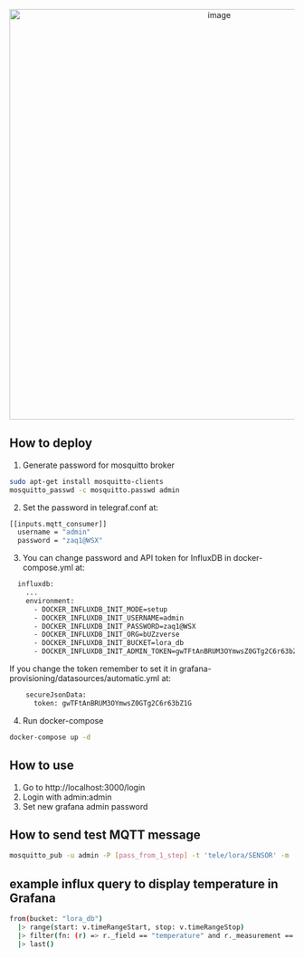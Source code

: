 <p align="center">
  <img width="726" alt="image" src="https://github.com/BuzzVerse/lora_cloud/assets/19632192/f8764074-3613-497b-b8a7-68bacd0e89ec">
</p>


## How to deploy
1. Generate password for mosquitto broker
```bash
sudo apt-get install mosquitto-clients
mosquitto_passwd -c mosquitto.passwd admin
```

2. Set the password in telegraf.conf at:
```bash
[[inputs.mqtt_consumer]]
  username = "admin"
  password = "zaq1@WSX"
```

3. You can change password and API token for InfluxDB in docker-compose.yml at:
```bash
  influxdb:
    ...
    environment:
      - DOCKER_INFLUXDB_INIT_MODE=setup
      - DOCKER_INFLUXDB_INIT_USERNAME=admin
      - DOCKER_INFLUXDB_INIT_PASSWORD=zaq1@WSX
      - DOCKER_INFLUXDB_INIT_ORG=bUZzverse
      - DOCKER_INFLUXDB_INIT_BUCKET=lora_db
      - DOCKER_INFLUXDB_INIT_ADMIN_TOKEN=gwTFtAnBRUM3OYmwsZ0GTg2C6r63bZ1G
```
If you change the token remember to set it in grafana-provisioning/datasources/automatic.yml at:
```bash
    secureJsonData:
      token: gwTFtAnBRUM3OYmwsZ0GTg2C6r63bZ1G
```

4. Run docker-compose
```bash
docker-compose up -d
```

## How to use
1. Go to http://localhost:3000/login
2. Login with admin:admin
3. Set new grafana admin password

## How to send test MQTT message
```bash
mosquitto_pub -u admin -P [pass_from_1_step] -t 'tele/lora/SENSOR' -m '{"time": 1709226534260, "humidity":21, "temperature":37, "battery_voltage_mv":3000}' -d
```

## example influx query to display temperature in Grafana
```bash
from(bucket: "lora_db")
  |> range(start: v.timeRangeStart, stop: v.timeRangeStop)
  |> filter(fn: (r) => r._field == "temperature" and r._measurement == "SENSOR_NAME")
  |> last()
```
